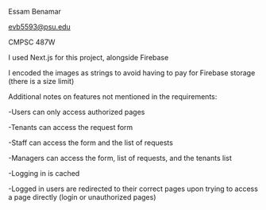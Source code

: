 Essam Benamar

evb5593@psu.edu

CMPSC 487W

I used Next.js for this project, alongside Firebase

I encoded the images as strings to avoid having to pay for Firebase storage (there is a size limit)

Additional notes on features not mentioned in the requirements:

-Users can only access authorized pages

  -Tenants can access the request form
  
  -Staff can access the form and the list of requests
  
  -Managers can access the form, list of requests, and the tenants list
  
-Logging in is cached

-Logged in users are redirected to their correct pages upon trying to access a page directly (login or unauthorized pages)
